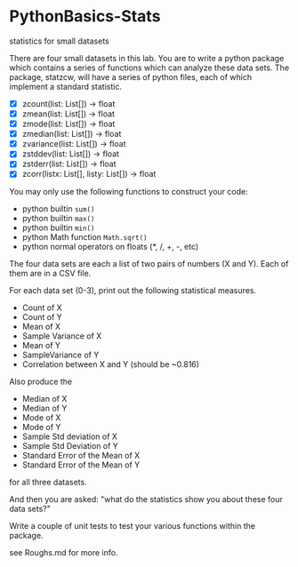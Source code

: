 # PythonBasics-Stats
statistics for small datasets

There are four small datasets in this lab. You are to write a python package which contains a series of functions which can analyze these data sets. The package, statzcw, will have a series of python files, each of which implement a standard statistic.

-[x] zcount(list: List[]) -> float
-[x] zmean(list: List[]) -> float
-[x] zmode(list: List[]) -> float
-[x] zmedian(list: List[]) -> float
-[x] zvariance(list: List[]) -> float
-[x] zstddev(list: List[]) -> float
-[x] zstderr(list: List[]) -> float
-[x] zcorr(listx: List[], listy: List[]) -> float

You may only use the following functions to construct your code:

- python builtin `sum()`
- python builtin `max()`
- python builtin `min()`
- python Math function `Math.sqrt()`
- python normal operators on floats (*, /, +, -, etc)

The four data sets are each a list of two pairs of numbers (X and Y). Each of them are in a CSV file.

For each data set (0-3), print out the following statistical measures.

- Count of X
- Count of Y
- Mean of X
- Sample Variance of X
- Mean of Y
- SampleVariance of Y
- Correlation between X and Y (should be ~0.816)

Also produce the

- Median of X
- Median of Y
- Mode of X
- Mode of Y
- Sample Std deviation of X
- Sample Std Deviation of Y
- Standard Error of the Mean of X
- Standard Error of the Mean of Y

for all three datasets.

And then you are asked: "what do the statistics show you about these four data sets?"

Write a couple of unit tests to test your various functions within the package.

see Roughs.md for more info.
